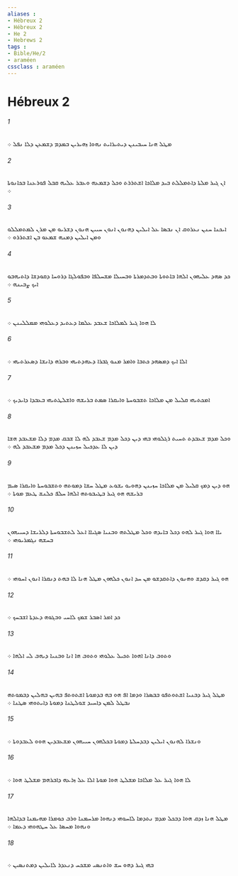 ```yaml
---
aliases : 
- Hébreux 2
- Hébreux 2
- He 2
- Hebrews 2
tags : 
- Bible/He/2
- araméen
cssclass : araméen
---
```


# Hébreux 2

###### 1
ܡܛܠ ܗܢܐ ܚܝܒܝܢܢ ܕܝܬܝܪܐܝܬ ܢܗܘܐ ܙܗܝܪܝܢ ܒܡܕܡ ܕܫܡܥܢ ܕܠܐ ܢܦܠ ܀
###### 2
ܐܢ ܓܝܪ ܡܠܬܐ ܕܐܬܡܠܠܬ ܒܝܕ ܡܠܐܟܐ ܐܫܬܪܪܬ ܘܟܠ ܕܫܡܥܗ ܘܥܒܪ ܥܠܝܗ ܩܒܠ ܦܘܪܥܢܐ ܒܟܐܢܘܬܐ ܀
###### 3
ܐܝܟܢܐ ܚܢܢ ܢܥܪܘܩ ܐܢ ܢܒܤܐ ܥܠ ܐܝܠܝܢ ܕܗܢܘܢ ܐܢܘܢ ܚܝܝܢ ܗܢܘܢ ܕܫܪܝܘ ܡܢ ܡܪܢ ܠܡܬܡܠܠܘ ܘܡܢ ܐܝܠܝܢ ܕܡܢܗ ܫܡܥܘ ܒܢ ܐܫܬܪܪܘ ܀
###### 4
ܟܕ ܤܗܕ ܥܠܝܗܘܢ ܐܠܗܐ ܒܐܬܘܬܐ ܘܒܬܕܡܪܬܐ ܘܒܚܝܠܐ ܡܫܚܠܦܐ ܘܒܦܘܠܓܐ ܕܪܘܚܐ ܕܩܘܕܫܐ ܕܐܬܝܗܒܘ ܐܝܟ ܨܒܝܢܗ ܀
###### 5
ܠܐ ܗܘܐ ܓܝܪ ܠܡܠܐܟܐ ܫܥܒܕ ܥܠܡܐ ܕܥܬܝܕ ܕܥܠܘܗܝ ܡܡܠܠܝܢܢ ܀
###### 6
ܐܠܐ ܐܝܟ ܕܡܤܗܕ ܟܬܒܐ ܘܐܡܪ ܡܢܘ ܓܒܪܐ ܕܥܗܕܬܝܗܝ ܘܒܪܗ ܕܐܢܫܐ ܕܤܥܪܬܝܗܝ ܀
###### 7
ܐܡܟܬܝܗܝ ܩܠܝܠ ܡܢ ܡܠܐܟܐ ܬܫܒܘܚܬܐ ܘܐܝܩܪܐ ܤܡܬ ܒܪܝܫܗ ܘܐܫܠܛܬܝܗܝ ܒܥܒܕܐ ܕܐܝܕܝܟ ܀
###### 8
ܘܟܠ ܡܕܡ ܫܥܒܕܬ ܬܚܝܬ ܪܓܠܘܗܝ ܒܗܝ ܕܝܢ ܕܟܠ ܡܕܡ ܫܥܒܕ ܠܗ ܠܐ ܫܒܩ ܡܕܡ ܕܠܐ ܡܫܥܒܕ ܗܫܐ ܕܝܢ ܠܐ ܥܕܟܝܠ ܚܙܝܢܢ ܕܟܠ ܡܕܡ ܡܫܥܒܕ ܠܗ ܀
###### 9
ܗܘ ܕܝܢ ܕܡܟ ܩܠܝܠ ܡܢ ܡܠܐܟܐ ܚܙܝܢܢ ܕܗܘܝܘ ܝܫܘܥ ܡܛܠ ܚܫܐ ܕܡܘܬܗ ܘܬܫܒܘܚܬܐ ܘܐܝܩܪܐ ܤܝܡ ܒܪܝܫܗ ܗܘ ܓܝܪ ܒܛܝܒܘܬܗ ܐܠܗܐ ܚܠܦ ܟܠܢܫ ܛܥܡ ܡܘܬܐ ܀
###### 10
ܝܐܐ ܗܘܐ ܓܝܪ ܠܗܘ ܕܟܠ ܒܐܝܕܗ ܘܟܠ ܡܛܠܬܗ ܘܒܢܝܐ ܤܓܝܐܐ ܐܥܠ ܠܬܫܒܘܚܬܐ ܕܠܪܝܫܐ ܕܚܝܝܗܘܢ ܒܚܫܗ ܢܓܡܪܝܘܗܝ ܀
###### 11
ܗܘ ܓܝܪ ܕܩܕܫ ܘܗܢܘܢ ܕܐܬܩܕܫܘ ܡܢ ܚܕ ܐܢܘܢ ܟܠܗܘܢ ܡܛܠ ܗܢܐ ܠܐ ܒܗܬ ܕܢܩܪܐ ܐܢܘܢ ܐܚܘܗܝ ܀
###### 12
ܟܕ ܐܡܪ ܐܤܒܪ ܫܡܟ ܠܐܚܝ ܘܒܓܘܗ ܕܥܕܬܐ ܐܫܒܚܟ ܀
###### 13
ܘܬܘܒ ܕܐܢܐ ܐܗܘܐ ܬܟܝܠ ܥܠܘܗܝ ܘܬܘܒ ܗܐ ܐܢܐ ܘܒܢܝܐ ܕܝܗܒ ܠܝ ܐܠܗܐ ܀
###### 14
ܡܛܠ ܓܝܪ ܕܒܢܝܐ ܐܫܬܘܬܦܘ ܒܒܤܪܐ ܘܕܡܐ ܐܦ ܗܘ ܒܗ ܒܕܡܘܬܐ ܐܫܬܘܬܦ ܒܗܝܢ ܒܗܠܝܢ ܕܒܡܘܬܗ ܢܒܛܠ ܠܡܢ ܕܐܚܝܕ ܫܘܠܛܢܐ ܕܡܘܬܐ ܕܐܝܬܘܗܝ ܤܛܢܐ ܀
###### 15
ܘܢܫܪܐ ܠܗܢܘܢ ܐܝܠܝܢ ܕܒܕܚܠܬܐ ܕܡܘܬܐ ܒܟܠܗܘܢ ܚܝܝܗܘܢ ܡܫܥܒܕܝܢ ܗܘܘ ܠܥܒܕܘܬܐ ܀
###### 16
ܠܐ ܗܘܐ ܓܝܪ ܥܠ ܡܠܐܟܐ ܡܫܠܛ ܗܘܐ ܡܘܬܐ ܐܠܐ ܥܠ ܙܪܥܗ ܕܐܒܪܗܡ ܡܫܠܛ ܗܘܐ ܀
###### 17
ܡܛܠ ܗܢܐ ܙܕܩ ܗܘܐ ܕܒܟܠ ܡܕܡ ܢܬܕܡܐ ܠܐܚܘܗܝ ܕܢܗܘܐ ܡܪܚܡܢܐ ܘܪܒ ܟܘܡܪܐ ܡܗܝܡܢܐ ܒܕܐܠܗܐ ܘܢܗܘܐ ܡܚܤܐ ܥܠ ܚܛܗܘܗܝ ܕܥܡܐ ܀
###### 18
ܒܗܝ ܓܝܪ ܕܗܘ ܚܫ ܘܐܬܢܤܝ ܡܫܟܚ ܕܢܥܕܪ ܠܐܝܠܝܢ ܕܡܬܢܤܝܢ ܀
